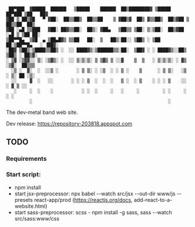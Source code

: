 ```
 ██▀███  ▓█████  ██████   ▒█████    ██████  ██▒████████▓ ▒█████   ██▀███ ▒██   ██▓
▓██ ▒ ██▒▓█   ▀ ▓██░  ██▒▒██▒  ██▒▒██    ▒ ▓██▒▓  ██▒ ▓▒▒██▒  ██▒▓██ ▒ ██▒▒██  ██▒
▓██ ░▄█ ▒▒███   ▓██░ ██▓▒▒██░  ██▒░ ▓██▄   ▒██▒▒ ▒██░ ▒░▒██░  ██▒▓██ ░▄█ ▒ ▒██ ██░
▒██▀▀█▄  ▒▓█  ▄ ▒██▄█▓▒ ▒▒██   ██░  ▒   ██▒░██░░ ▒██▒ ░ ▒██   ██░▒██▀▀█▄   ░ ▐██▓░
░██▓ ▒██▒░▒████▒▒██▒ ░  ░░ ████▓▒░▒██████▒▒░██░  ▒██▓ ░ ░ ████▓▒░░██▒ ▒██▒ ░ ██▒▓░
░ ▒▓ ░▒▓▓░░ ▒░ ░▒▓▒░ ░  ░░ ▒░▒░▒░ ▒ ▒▓▒ ▒ ░░▓    ▒  ▒   ░ ▒░▒░▒░ ░ ▓▒ ░▒▓░  ██▒▒▒
  ░▒ ░  ▓░  ░  ░░▒ ░       ░ ▒ ▒░ ░ ░▒  ░ ░ ▒ ░    ▒      ░ ▒ ▒░   ░▒ ░ ▒░ ██ ░▒░
  ░░     ▓  ░   ░░       ░ ░ ░ ▒  ░  ░  ░   ▒ ░  ░ ▒    ░ ░ ░ ▒    ░░   ░ ▓ ▒ ░░
   ░     ░  ░    ░           ░ ░  ░     ░   ░     ░         ░ ░     ░     ░ ░
         ░                                                    ░
```

The dev-metal band web site.

Dev release: https://repository-203818.appspot.com

## TODO

### Requirements

### Start script:
* npm install
* start jsx-preprocessor: npx babel --watch src/jsx --out-dir www/js --presets react-app/prod  (https://reactjs.org/docs, add-react-to-a-website.html)
* start sass-preprocessor: scss - npm install -g sass, sass --watch src/sass:www/css
